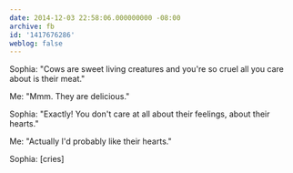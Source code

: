 ```yaml
---
date: 2014-12-03 22:58:06.000000000 -08:00
archive: fb
id: '1417676286'
weblog: false
---
```


Sophia: "Cows are sweet living creatures and you're so cruel all you care about is their meat."

Me: "Mmm. They are delicious."

Sophia: "Exactly! You don't care at all about their feelings, about their hearts."

Me: "Actually I'd probably like their hearts."

Sophia: [cries]
